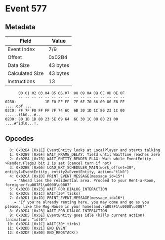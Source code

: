 # Event 577

## Metadata

| Field           | Value    |
|-----------------|----------|
| Event Index     | 7/9      |
| Offset          | 0x02B4   |
| Data Size       | 43 bytes |
| Calculated Size | 43 bytes |
| Instructions    | 13       |

```
      00 01 02 03 04 05 06 07  08 09 0A 0B 0C 0D 0E 0F
      -- -- -- -- -- -- -- --  -- -- -- -- -- -- -- --
02B0:             1E F0 FF FF  7F 6F 70 66 00 80 F8 FF      .....opf....
02C0: FF 7F F8 FF FF 7F 74 6C  6B 30 1D 1C 80 23 1C 00  ......tlk0...#..
02D0: 80 1D 1D 80 23 5E 69 64  6C 30 1C 00 80 21 00     ....#^idl0...!. 
```

## Opcodes

```
  0: 0x02B4 [0x1E] EventEntity looks at LocalPlayer and starts talking
  1: 0x02B9 [0x6F] WAIT_FRAME_DELAY: Yield until WaitTime reaches zero
  2: 0x02BA [0x70] WAIT_ENTITY_RENDER_FLAG: Wait while EventEntity->Render.Flags3 bit 2 is set (cancel turn if not)
  3: 0x02BB [0x66] LOAD_EXT_SCHEDULER_MAIN(work_offset=30*, entity1=EventEntity, entity2=EventEntity, action="tlk0")
  4: 0x02CA [0x1D] PRINT_EVENT_MESSAGE(message_id=15*)
    → "Ahead lies the residential area. Proceed to your Rent-a-Room, foreigner!\u007F1\u0000\u0007"
  5: 0x02CD [0x23] WAIT_FOR_DIALOG_INTERACTION
  6: 0x02CE [0x1C] WAIT(30* ticks)
  7: 0x02D1 [0x1D] PRINT_EVENT_MESSAGE(message_id=16*)
    → "If you're already renting here, you may come and go as you please, like the Mog House in your homeland.\u007F1\u0000\u0007"
  8: 0x02D4 [0x23] WAIT_FOR_DIALOG_INTERACTION
  9: 0x02D5 [0x5E] EventEntity goes idle (kills current action) (animation: "idl0")
 10: 0x02DA [0x1C] WAIT(30* ticks)
 11: 0x02DD [0x21] END_EVENT
 12: 0x02DE [0x00] END_REQSTACK()
```
